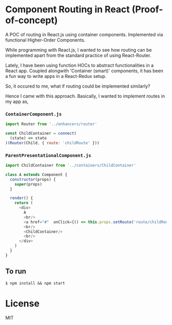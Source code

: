 
# Component Routing in React (Proof-of-concept)

A POC of routing in React.js using container components. Implemented via functional Higher-Order Components.

While programming with React.js, I wanted to see how routing can be implemented apart from the standard practice of using React-Router.

Lately, I have been using function HOCs to abstract functionalities in a React app. Coupled alongwith 'Container (smart)' components, it has been a fun way to write apps in a React-Redux setup.

So, it occured to me, what if routing could be implemented similarly?

Hence I came with this approach. Basically, I wanted to implement routes in my app as,

### `ContainerComponent.js`
```javascript
import Router from '../enhancers/router'

const ChildContainer = connect(
  (state) => state
)(Router(Child, { route: 'childRoute' }))
```

### `ParentPresentationalComponent.js`
```javascript
import ChildContainer from '../containers/ChildContainer'

class A extends Component {
  constructor(props) {
    super(props)
  }

  render() {
    return (
      <div>
        A
        <br/>
        <a href="#"  onClick={() => this.props.setRoute('route/childRoute')}>Expand Child component</a>
        <br/>
        <ChildContainer/>
        <br/>
      </div>
    )
  }
}
```

## To run

```
$ npm install && npm start
```

# License

MIT
